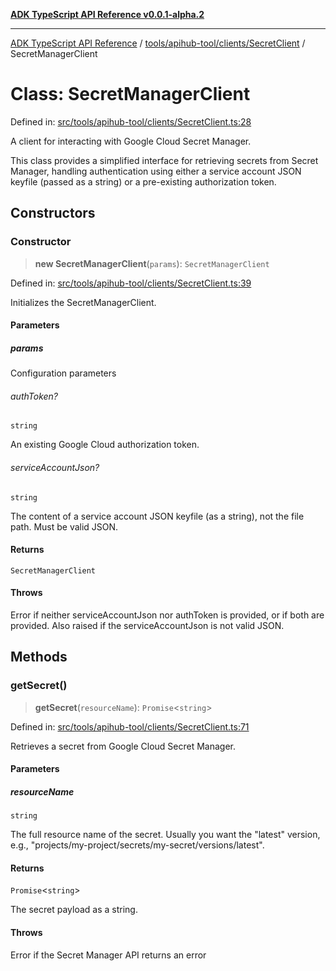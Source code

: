 [**ADK TypeScript API Reference v0.0.1-alpha.2**](../../../../../README.md)

***

[ADK TypeScript API Reference](../../../../../modules.md) / [tools/apihub-tool/clients/SecretClient](../README.md) / SecretManagerClient

# Class: SecretManagerClient

Defined in: [src/tools/apihub-tool/clients/SecretClient.ts:28](https://github.com/njraladdin/adk-typescript/blob/main/src/tools/apihub-tool/clients/SecretClient.ts#L28)

A client for interacting with Google Cloud Secret Manager.

This class provides a simplified interface for retrieving secrets from
Secret Manager, handling authentication using either a service account
JSON keyfile (passed as a string) or a pre-existing authorization token.

## Constructors

### Constructor

> **new SecretManagerClient**(`params`): `SecretManagerClient`

Defined in: [src/tools/apihub-tool/clients/SecretClient.ts:39](https://github.com/njraladdin/adk-typescript/blob/main/src/tools/apihub-tool/clients/SecretClient.ts#L39)

Initializes the SecretManagerClient.

#### Parameters

##### params

Configuration parameters

###### authToken?

`string`

An existing Google Cloud authorization token.

###### serviceAccountJson?

`string`

The content of a service account JSON keyfile (as a string), not the file path. Must be valid JSON.

#### Returns

`SecretManagerClient`

#### Throws

Error if neither serviceAccountJson nor authToken is provided, or if both are provided. Also raised if the serviceAccountJson is not valid JSON.

## Methods

### getSecret()

> **getSecret**(`resourceName`): `Promise`\<`string`\>

Defined in: [src/tools/apihub-tool/clients/SecretClient.ts:71](https://github.com/njraladdin/adk-typescript/blob/main/src/tools/apihub-tool/clients/SecretClient.ts#L71)

Retrieves a secret from Google Cloud Secret Manager.

#### Parameters

##### resourceName

`string`

The full resource name of the secret. 
                   Usually you want the "latest" version, e.g., "projects/my-project/secrets/my-secret/versions/latest".

#### Returns

`Promise`\<`string`\>

The secret payload as a string.

#### Throws

Error if the Secret Manager API returns an error
